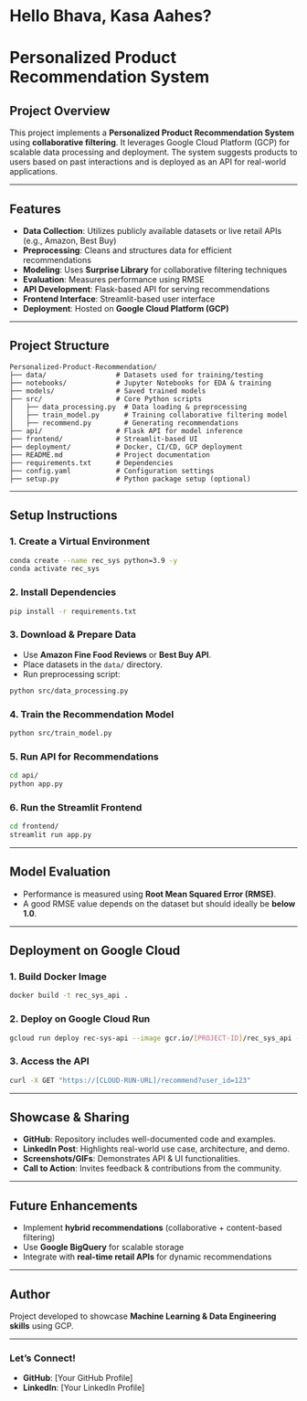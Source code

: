 # Hello Bhava, Kasa Aahes?

# Personalized Product Recommendation System

## **Project Overview**

This project implements a **Personalized Product Recommendation System** using **collaborative filtering**. It leverages Google Cloud Platform (GCP) for scalable data processing and deployment. The system suggests products to users based on past interactions and is deployed as an API for real-world applications.

---

## **Features**

- **Data Collection**: Utilizes publicly available datasets or live retail APIs (e.g., Amazon, Best Buy)
- **Preprocessing**: Cleans and structures data for efficient recommendations
- **Modeling**: Uses **Surprise Library** for collaborative filtering techniques
- **Evaluation**: Measures performance using RMSE
- **API Development**: Flask-based API for serving recommendations
- **Frontend Interface**: Streamlit-based user interface
- **Deployment**: Hosted on **Google Cloud Platform (GCP)**

---

## **Project Structure**

```
Personalized-Product-Recommendation/
├── data/                 # Datasets used for training/testing
├── notebooks/            # Jupyter Notebooks for EDA & training
├── models/               # Saved trained models
├── src/                  # Core Python scripts
│   ├── data_processing.py  # Data loading & preprocessing
│   ├── train_model.py      # Training collaborative filtering model
│   ├── recommend.py        # Generating recommendations
├── api/                  # Flask API for model inference
├── frontend/             # Streamlit-based UI
├── deployment/           # Docker, CI/CD, GCP deployment
├── README.md             # Project documentation
├── requirements.txt      # Dependencies
├── config.yaml           # Configuration settings
├── setup.py              # Python package setup (optional)
```

---

## **Setup Instructions**

### **1. Create a Virtual Environment**

```bash
conda create --name rec_sys python=3.9 -y
conda activate rec_sys
```

### **2. Install Dependencies**

```bash
pip install -r requirements.txt
```

### **3. Download & Prepare Data**

- Use **Amazon Fine Food Reviews** or **Best Buy API**.
- Place datasets in the `data/` directory.
- Run preprocessing script:

```bash
python src/data_processing.py
```

### **4. Train the Recommendation Model**

```bash
python src/train_model.py
```

### **5. Run API for Recommendations**

```bash
cd api/
python app.py
```

### **6. Run the Streamlit Frontend**

```bash
cd frontend/
streamlit run app.py
```

---

## **Model Evaluation**

- Performance is measured using **Root Mean Squared Error (RMSE)**.
- A good RMSE value depends on the dataset but should ideally be **below 1.0**.

---

## **Deployment on Google Cloud**

### **1. Build Docker Image**

```bash
docker build -t rec_sys_api .
```

### **2. Deploy on Google Cloud Run**

```bash
gcloud run deploy rec-sys-api --image gcr.io/[PROJECT-ID]/rec_sys_api --platform managed
```

### **3. Access the API**

```bash
curl -X GET "https://[CLOUD-RUN-URL]/recommend?user_id=123"
```

---

## **Showcase & Sharing**

- **GitHub**: Repository includes well-documented code and examples.
- **LinkedIn Post**: Highlights real-world use case, architecture, and demo.
- **Screenshots/GIFs**: Demonstrates API & UI functionalities.
- **Call to Action**: Invites feedback & contributions from the community.

---

## **Future Enhancements**

- Implement **hybrid recommendations** (collaborative + content-based filtering)
- Use **Google BigQuery** for scalable storage
- Integrate with **real-time retail APIs** for dynamic recommendations

---

## **Author**

Project developed to showcase **Machine Learning & Data Engineering skills** using GCP.

---

### **Let’s Connect!**

- **GitHub**: [Your GitHub Profile]
- **LinkedIn**: [Your LinkedIn Profile]
